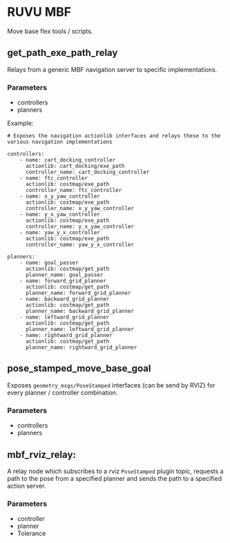 # RUVU MBF

Move base flex tools / scripts.

## get_path_exe_path_relay

Relays from a generic MBF navigation server to specific implementations.

### Parameters

- controllers
- planners

Example:

```
# Exposes the navigation actionlib interfaces and relays these to the various navigation implementations

controllers:
    - name: cart_docking_controller
      actionlib: cart_docking/exe_path
      controller_name: cart_docking_controller
    - name: ftc_controller
      actionlib: costmap/exe_path
      controller_name: ftc_controller
    - name: x_y_yaw_controller
      actionlib: costmap/exe_path
      controller_name: x_y_yaw_controller
    - name: y_x_yaw_controller
      actionlib: costmap/exe_path
      controller_name: y_x_yaw_controller
    - name: yaw_y_x_controller
      actionlib: costmap/exe_path
      controller_name: yaw_y_x_controller

planners:
    - name: goal_passer
      actionlib: costmap/get_path
      planner_name: goal_passer
    - name: forward_grid_planner
      actionlib: costmap/get_path
      planner_name: forward_grid_planner
    - name: backward_grid_planner
      actionlib: costmap/get_path
      planner_name: backward_grid_planner
    - name: leftward_grid_planner
      actionlib: costmap/get_path
      planner_name: leftward_grid_planner
    - name: rightward_grid_planner
      actionlib: costmap/get_path
      planner_name: rightward_grid_planner
```

## pose_stamped_move_base_goal

Exposes `geometry_msgs/PoseStamped` interfaces (can be send by RVIZ) for every planner / controller combination.

### Parameters

- controllers
- planners


## mbf_rviz_relay:
A relay node which subscribes to a rviz `PoseStamped` plugin topic, requests a path to the pose from a specified planner and sends the path to a specified action server.

### Parameters
- controller
- planner
- Tolerance
